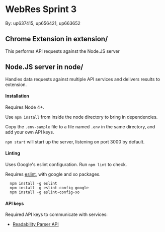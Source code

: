 # WebRes Sprint 3
By: up637415, up656421, up663652

## Chrome Extension in extension/
This performs API requests against the Node.JS server


## Node.JS server in node/
Handles data requests against multiple API services and delivers results to extension.

#### Installation
Requires Node 4+.

Use `npm install` from inside the node directory to bring in dependencies.

Copy the `.env-sample` file to a file named `.env` in the same directory, and add your own API keys.

`npm start` will start up the server, listening on port 3000 by default.

#### Linting
Uses Google's eslint configuration. Run `npm lint` to check.

Requires [eslint](http://eslint.org/), with google and xo packages.
```
  npm install -g eslint
  npm install -g eslint-config-google
  npm install -g eslint-config-xo
```

#### API keys
Required API keys to communicate with services:
* [Readability Parser API](https://www.readability.com/developers/api/parser)
